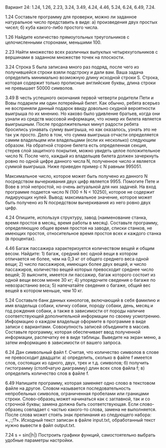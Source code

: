 Вариант 24: 1.24, 1.26, 2.23, 3.24, 3.49, 4.24, 4.46, 5.24, 6.24, 6.49, 7.24.

1.24 Составьте программу для проверки, можно ли заданное натуральное число представить в виде: а) произведения двух простых чисел; б) куба какого-либо простого числа.

1.26 Найдите количество прямоугольных треугольников с целочисленными сторонами, меньшими 100.

2.23 Найти множество всех различных выпуклых четырехугольников с вершинами в заданном множестве точек на плоскости.

3.24 Строка S была записана много раз подряд, после чего из получившейся строки взяли подстроку и дали вам. Ваша задача определить минимально возможную длину исходной строки S. Строка, которая содержит только прописные английские буквы, длина строки не превышает 50000 символов.

3.49 В честь успешного окончания первой четверти родители Пети и Вовы подарили им один лотерейный билет. Как обычно, ребята всерьез не восприняли данный подарок ввиду довольно скудной вероятности выигрыша по их мнению. Но каково было удивление братьев, когда они узнали из средств массовой информации, что номер их билета является выигрышным.
После продолжительных минут радости ребята бросились узнавать сумму выигрыша, но как оказалось, узнать это не так уж просто. Дело в том, что сумма выигрыша отчасти определяется самим владельцем или владельцами (если их несколько) следующим образом. На обратной стороне билета есть определенная секция, стерев слой защитного покрытия, можно увидеть целое положительное число N. После чего, каждый из владельцев билета должен зачеркнуть ровно по одной цифре данного числа N, полученное число и является суммой выигрыша. 
Ниже приведен пример с N равным 995051. 

Максимальное число, которое может быть получено из данного N посредством вычеркивания двух цифр является 9955. Помогите Пете и Вове в этой непростой, но очень актуальной для них задачей.
На вход программе подается число N (100 ≤ N < 10250), которое не содержит лидирующих нулей. Вывод: максимальное значение, которое может быть получено из N посредством вычеркивания из него ровно двух цифр.

4.24 Опишите, используя структуру, завод (наименование станка, время простоя в месяц, время работы в месяц). Составьте программу, определяющую общее время простоя на заводе, списки станков, не имеющих простоя, относительное время простоя всех и каждого станка (в процентах).

4.46 Багаж пассажира характеризуется количеством вещей и общим весом. Найдите: 1) багаж, средний вес одной вещи в котором отличается не более, чем на 0,3 кг от общего среднего веса одной вещи; 2) число пассажиров, имеющих более двух вещей, и число пассажиров, количество вещей которых превосходит среднее число вещей; 3) выясните, имеется ли пассажир, багаж которого состоит из одной вещи весом менее 30 кг; 4) упорядочите сведения о багаже по невозрастанию веса; 5) напечатайте сведения о багаже, общий вес вещей в котором меньше, чем 10 кг.

5.24 Составьте банк данных кинологов, включающий в себя фамилию и имя владельца собаки, кличку собаки, породу собаки, день, месяц и год рождения собаки, а также в зависимости от породы наличие соответствующей дополнительной информации по своему усмотрению. Информацию о каждом владельце оформите в программе в виде записи с вариантами. Совокупность записей объедините в массив. Составьте программу, которая обеспечивает ввод полученной информации, распечатку ее в виде таблицы. Выведите на экран меню, а затем информацию в зависимости от вашего запроса. 

6.24 Дан символьный файл f. Считая, что количество символов в слове не превосходит двадцати:
а) определить, сколько в файле f имеется слов, состоящих из одного, двух, трех и т.д. символов;
б) получить гистограмму (столбчатую диаграмму) длин всех слов файла f;
в) определить количество слов в файле f.

6.49 Напишите программу, которая заменяет одно слово в текстовом файле на другое. Словом называется последовательность непробельных символов, ограниченная пробелами или границами строки. Слово-образец может начинаться как с заглавной, так и со строчной буквы; замена должна быть соответствующая. Если слово-образец совпадает с частью какого-то слова, замена не выполняется. После слова может стоять знак препинания из следующего набора: «.,:;!?». Исходный текст записан в файле input.txt, обработанный текст нужно вывести в файл output.txt.

7.24 s = sin(|h|)
Построить графики функций, самостоятельно выбрать удобные параметры настройки.
